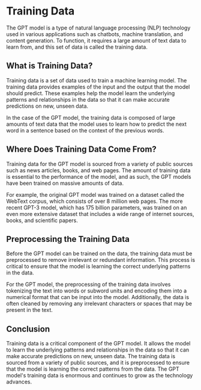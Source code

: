 # Training Data

The GPT model is a type of natural language processing (NLP) technology used in various applications such as chatbots, machine translation, and content generation. To function, it requires a large amount of text data to learn from, and this set of data is called the training data.

## What is Training Data?

Training data is a set of data used to train a machine learning model. The training data provides examples of the input and the output that the model should predict. These examples help the model learn the underlying patterns and relationships in the data so that it can make accurate predictions on new, unseen data.

In the case of the GPT model, the training data is composed of large amounts of text data that the model uses to learn how to predict the next word in a sentence based on the context of the previous words.

## Where Does Training Data Come From?

Training data for the GPT model is sourced from a variety of public sources such as news articles, books, and web pages. The amount of training data is essential to the performance of the model, and as such, the GPT models have been trained on massive amounts of data.

For example, the original GPT model was trained on a dataset called the WebText corpus, which consists of over 8 million web pages. The more recent GPT-3 model, which has 175 billion parameters, was trained on an even more extensive dataset that includes a wide range of internet sources, books, and scientific papers.

## Preprocessing the Training Data

Before the GPT model can be trained on the data, the training data must be preprocessed to remove irrelevant or redundant information. This process is critical to ensure that the model is learning the correct underlying patterns in the data.

For the GPT model, the preprocessing of the training data involves tokenizing the text into words or subword units and encoding them into a numerical format that can be input into the model. Additionally, the data is often cleaned by removing any irrelevant characters or spaces that may be present in the text.

## Conclusion

Training data is a critical component of the GPT model. It allows the model to learn the underlying patterns and relationships in the data so that it can make accurate predictions on new, unseen data. The training data is sourced from a variety of public sources, and it is preprocessed to ensure that the model is learning the correct patterns from the data. The GPT model's training data is enormous and continues to grow as the technology advances.
